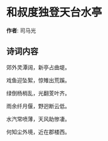 # 和叔度独登天台水亭

**作者**: 司马光

## 诗词内容

郊外灵潭阔，新亭占曲堤。

戏鱼迎坠絮，惊雉出荒蹊。

绿倒杨梢乱，光翻芰叶齐。

雨余纤月偃，野迥断云低。

水汽常喷薄，天风助惨凄。

何知尘外境，近在郡楼西。

